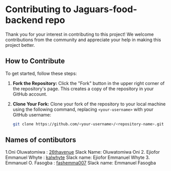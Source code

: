 # Contributing to Jaguars-food-backend repo

Thank you for your interest in contributing to this project! We welcome contributions from the community and appreciate your help in making this project better.

## How to Contribute

To get started, follow these steps:

1. **Fork the Repository:** Click the "Fork" button in the upper right corner of the repository's page. This creates a copy of the repository in your GitHub account.

2. **Clone Your Fork:** Clone your fork of the repository to your local machine using the following command, replacing `<your-username>` with your GitHub username:

   ```bash
   git clone https://github.com/<your-username>/<repository-name>.git

## Names of contibutors 

1.Oni Oluwatomiwa : [26thavenue](https://github.com/26thavenue) Slack Name: Oluwatomiwa Oni
2. Ejiofor Emmanuel Whyte : [kalwhyte](https://github.com/kalwhyte) Slack name: Ejiofor Emmanuel Whyte
3. Emmanuel O. Fasogba : [fashemma007](https://github.com/fashemma007) Slack name: Emmanuel Fasogba